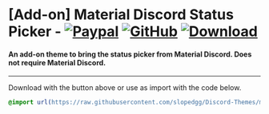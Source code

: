 # [Add-on] Material Discord Status Picker - [![Paypal][paypal-logo]][paypal-url] [![GitHub][github-logo]][github-url] [![Download][download-logo]][download-url] 
#### An add-on theme to bring the status picker from Material Discord. Does not require Material Discord.

<hr>

Download with the button above or use as import with the code below.

```css
@import url(https://raw.githubusercontent.com/slopedgg/Discord-Themes/main/Realm/css/addons/status-picker/source.css);
```

[paypal-logo]: https://img.shields.io/static/v1?label=PayPal&message=Donate&style=flat&logo=paypal&color=blue
[paypal-url]: https://paypal.me/capnkitten

[github-logo]: https://img.shields.io/static/v1?label=GitHub&message=Sponsor&style=flat&logo=github&color=black
[github-url]: https://github.com/sponsors/CapnKitten

[download-logo]: https://img.shields.io/static/v1?label=Download&message=Theme&style=flat&color=blue
[download-url]: https://capnkitten.github.io/BetterDiscord/Download/?theme=Material-Discord&addon=status-picker
